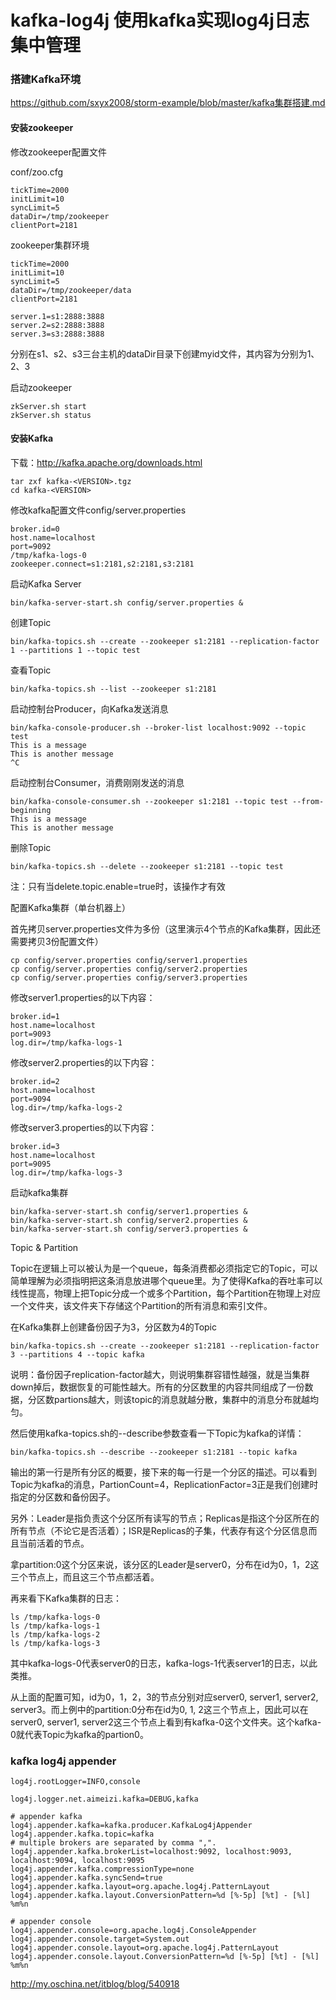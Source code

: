 # kafka-log4j 使用kafka实现log4j日志集中管理

### 搭建Kafka环境

https://github.com/sxyx2008/storm-example/blob/master/kafka集群搭建.md

#### 安装zookeeper

修改zookeeper配置文件

conf/zoo.cfg

```
tickTime=2000
initLimit=10
syncLimit=5
dataDir=/tmp/zookeeper
clientPort=2181
```

zookeeper集群环境

```
tickTime=2000
initLimit=10
syncLimit=5
dataDir=/tmp/zookeeper/data
clientPort=2181

server.1=s1:2888:3888
server.2=s2:2888:3888
server.3=s3:2888:3888
```

分别在s1、s2、s3三台主机的dataDir目录下创建myid文件，其内容为分别为1、2、3

启动zookeeper

```
zkServer.sh start
zkServer.sh status
```

#### 安装Kafka

下载：http://kafka.apache.org/downloads.html

```
tar zxf kafka-<VERSION>.tgz
cd kafka-<VERSION>
```

修改kafka配置文件config/server.properties

```
broker.id=0
host.name=localhost
port=9092
/tmp/kafka-logs-0
zookeeper.connect=s1:2181,s2:2181,s3:2181
```

启动Kafka Server

```
bin/kafka-server-start.sh config/server.properties &
```

创建Topic

```
bin/kafka-topics.sh --create --zookeeper s1:2181 --replication-factor 1 --partitions 1 --topic test
```

查看Topic

```
bin/kafka-topics.sh --list --zookeeper s1:2181
```

启动控制台Producer，向Kafka发送消息

```
bin/kafka-console-producer.sh --broker-list localhost:9092 --topic test
This is a message
This is another message
^C
```

启动控制台Consumer，消费刚刚发送的消息

```
bin/kafka-console-consumer.sh --zookeeper s1:2181 --topic test --from-beginning
This is a message
This is another message
```

删除Topic

```
bin/kafka-topics.sh --delete --zookeeper s1:2181 --topic test
```

注：只有当delete.topic.enable=true时，该操作才有效


配置Kafka集群（单台机器上）

首先拷贝server.properties文件为多份（这里演示4个节点的Kafka集群，因此还需要拷贝3份配置文件）

```
cp config/server.properties config/server1.properties
cp config/server.properties config/server2.properties
cp config/server.properties config/server3.properties
```

修改server1.properties的以下内容：

```
broker.id=1
host.name=localhost
port=9093
log.dir=/tmp/kafka-logs-1
```

修改server2.properties的以下内容：
```
broker.id=2
host.name=localhost
port=9094
log.dir=/tmp/kafka-logs-2
```

修改server3.properties的以下内容：
```
broker.id=3
host.name=localhost
port=9095
log.dir=/tmp/kafka-logs-3
```

启动kafka集群

```
bin/kafka-server-start.sh config/server1.properties &
bin/kafka-server-start.sh config/server2.properties &
bin/kafka-server-start.sh config/server3.properties &
```

Topic & Partition

Topic在逻辑上可以被认为是一个queue，每条消费都必须指定它的Topic，可以简单理解为必须指明把这条消息放进哪个queue里。为了使得Kafka的吞吐率可以线性提高，物理上把Topic分成一个或多个Partition，每个Partition在物理上对应一个文件夹，该文件夹下存储这个Partition的所有消息和索引文件。

在Kafka集群上创建备份因子为3，分区数为4的Topic

```
bin/kafka-topics.sh --create --zookeeper s1:2181 --replication-factor 3 --partitions 4 --topic kafka
```

说明：备份因子replication-factor越大，则说明集群容错性越强，就是当集群down掉后，数据恢复的可能性越大。所有的分区数里的内容共同组成了一份数据，分区数partions越大，则该topic的消息就越分散，集群中的消息分布就越均匀。

然后使用kafka-topics.sh的--describe参数查看一下Topic为kafka的详情：

```
bin/kafka-topics.sh --describe --zookeeper s1:2181 --topic kafka
```

输出的第一行是所有分区的概要，接下来的每一行是一个分区的描述。可以看到Topic为kafka的消息，PartionCount=4，ReplicationFactor=3正是我们创建时指定的分区数和备份因子。

另外：Leader是指负责这个分区所有读写的节点；Replicas是指这个分区所在的所有节点（不论它是否活着）；ISR是Replicas的子集，代表存有这个分区信息而且当前活着的节点。

拿partition:0这个分区来说，该分区的Leader是server0，分布在id为0，1，2这三个节点上，而且这三个节点都活着。

再来看下Kafka集群的日志：

```
ls /tmp/kafka-logs-0
ls /tmp/kafka-logs-1
ls /tmp/kafka-logs-2
ls /tmp/kafka-logs-3
```

其中kafka-logs-0代表server0的日志，kafka-logs-1代表server1的日志，以此类推。

从上面的配置可知，id为0，1，2，3的节点分别对应server0, server1, server2, server3。而上例中的partition:0分布在id为0, 1, 2这三个节点上，因此可以在server0, server1, server2这三个节点上看到有kafka-0这个文件夹。这个kafka-0就代表Topic为kafka的partion0。


### kafka log4j appender

```
log4j.rootLogger=INFO,console

log4j.logger.net.aimeizi.kafka=DEBUG,kafka

# appender kafka
log4j.appender.kafka=kafka.producer.KafkaLog4jAppender
log4j.appender.kafka.topic=kafka
# multiple brokers are separated by comma ",".
log4j.appender.kafka.brokerList=localhost:9092, localhost:9093, localhost:9094, localhost:9095
log4j.appender.kafka.compressionType=none
log4j.appender.kafka.syncSend=true
log4j.appender.kafka.layout=org.apache.log4j.PatternLayout
log4j.appender.kafka.layout.ConversionPattern=%d [%-5p] [%t] - [%l] %m%n

# appender console
log4j.appender.console=org.apache.log4j.ConsoleAppender
log4j.appender.console.target=System.out
log4j.appender.console.layout=org.apache.log4j.PatternLayout
log4j.appender.console.layout.ConversionPattern=%d [%-5p] [%t] - [%l] %m%n
```

http://my.oschina.net/itblog/blog/540918